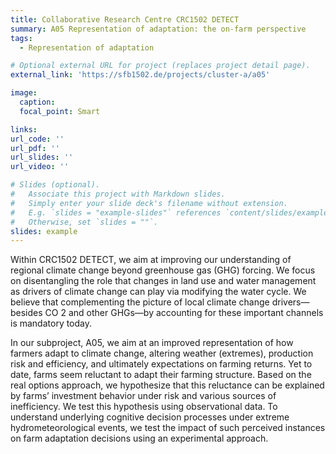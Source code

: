 ```yaml
---
title: Collaborative Research Centre CRC1502 DETECT
summary: A05 Representation of adaptation: the on-farm perspective
tags:
  - Representation of adaptation

# Optional external URL for project (replaces project detail page).
external_link: 'https://sfb1502.de/projects/cluster-a/a05'

image:
  caption:
  focal_point: Smart

links:
url_code: ''
url_pdf: ''
url_slides: ''
url_video: ''

# Slides (optional).
#   Associate this project with Markdown slides.
#   Simply enter your slide deck's filename without extension.
#   E.g. `slides = "example-slides"` references `content/slides/example-slides.md`.
#   Otherwise, set `slides = ""`.
slides: example
---
```


Within CRC1502 DETECT, we aim at improving our understanding of regional climate change beyond greenhouse gas (GHG) forcing. We focus on disentangling the role that changes in land use and water management as drivers of climate change can play via modifying the water cycle. We believe that complementing the picture of local climate change drivers—besides CO 2 and other GHGs—by accounting for these important channels is mandatory today.

In our subproject, A05, we aim at an improved representation of how farmers adapt to climate change, altering weather (extremes), production risk and efficiency, and ultimately expectations on farming returns. Yet to date, farms seem reluctant to adapt their farming structure. Based on the real options approach, we hypothesize that this reluctance can be explained by farms’ investment behavior under risk and various sources of inefficiency. We test this hypothesis using observational data. To understand underlying cognitive decision processes under extreme hydrometeorological events, we test the impact of such perceived instances on farm adaptation decisions using an experimental approach. 
